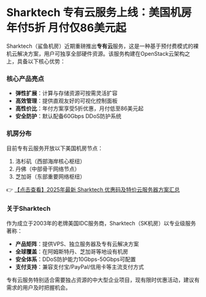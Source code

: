 # Sharktech 专有云服务上线：美国机房年付5折 月付仅86美元起

Sharktech（鲨鱼机房）近期重磅推出**专有云**服务，这是一种基于预付费模式的裸机云解决方案，用户可独享全部硬件资源。该服务构建在OpenStack云架构之上，具备以下核心优势：

### 核心产品亮点
- **弹性扩展**：计算与存储资源可按需灵活扩容
- **高效管理**：提供直观友好的可视化控制面板
- **高性价比**：年付方案享受5折优惠，月付低至86美元起
- **安全防护**：默认配备60Gbps DDoS防护系统

### 机房分布
目前专有云服务开放以下美国机房节点：
1. 洛杉矶（西部海岸核心枢纽）
2. 丹佛（中部骨干网络节点）
3. 芝加哥（东部重要网络枢纽）

👉 [【点击查看】2025年最新 Sharktech 优惠码及特价云服务器方案汇总](https://bit.ly/Sharktech)

### 关于Sharktech
作为成立于2003年的老牌美国IDC服务商，Sharktech（SK机房）以专业级服务著称：
- **产品矩阵**：提供VPS、独立服务器及专有云解决方案
- **全球覆盖**：在阿姆斯特丹、芝加哥等地设有机房
- **安全体系**：DDoS防护能力10Gbps-50Gbps可配置
- **支付支持**：兼容支付宝/PayPal/信用卡等主流支付方式

专有云服务特别适合需要独占资源的中大型企业项目，现有限时优惠活动，建议有需求的用户及时把握机会。